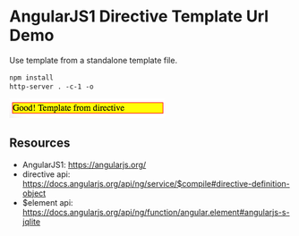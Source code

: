 AngularJS1 Directive Template Url Demo
======================================

Use template from a standalone template file.

```
npm install
http-server . -c-1 -o
```

![demo](./images/demo.jpg)

Resources
---------

- AngularJS1: https://angularjs.org/
- directive api: <https://docs.angularjs.org/api/ng/service/$compile#directive-definition-object>
- $element api: <https://docs.angularjs.org/api/ng/function/angular.element#angularjs-s-jqlite>
